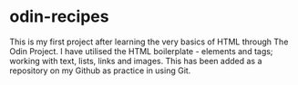# odin-recipes
This is my first project after learning the very basics of HTML through The Odin Project. I have utilised the HTML
boilerplate - elements and tags; working with text, lists, links and images. This has been added as a repository on
my Github as practice in using Git.
